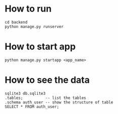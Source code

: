 # How to run
    cd backend
    python manage.py runserver

# How to start app
    python manage.py startapp <app_name>

# How to see the data
    sqlite3 db.sqlite3
    .tables;          -- list the tables
    .schema auth_user -- show the structure of table
    SELECT * FROM auth_user;
